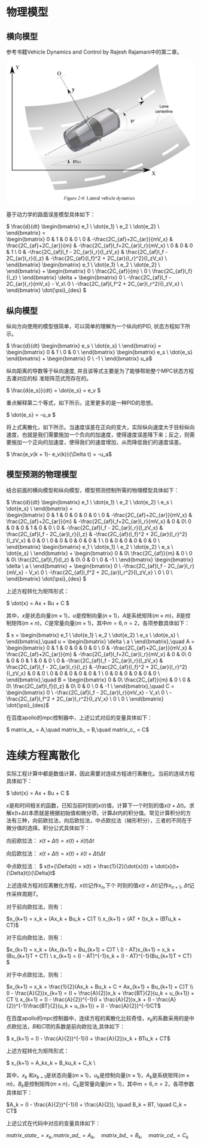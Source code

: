 # 物理模型
## 横向模型
参考书籍Vehicle Dynamics and Control by Rajesh Rajamani中的第二章。

![lateral vehicle dynamics](/docs/control/lateral_vehicle_dynamics.png)

基于动力学的路面误差模型具体如下：

$ \frac{d}{dt} 
\begin{bmatrix} 
e_1 \\ 
\dot{e_1} \\ 
e_2 \\ 
\dot{e_2} \\
\end{bmatrix}
 = \
\begin{bmatrix} 
0 & 1 & 0 & 0 \\ 
0 & -\frac{2C_{af}+2C_{ar}}{mV_x} & \frac{2C_{af}+2C_{ar}}{m} & -\frac{2C_{af}l_f+2C_{ar}l_r}{mV_x} \\
0 & 0 & 0 & 1 \\ 
0 & -\frac{2C_{af}l_f - 2C_{ar}l_r}{I_zV_x} & \frac{2C_{af}l_f - 2C_{ar}l_r}{I_z} & -\frac{2C_{af}{l_f}^2 + 2C_{ar}{l_r}^2}{I_zV_x} \\
\end{bmatrix}
\begin{bmatrix} 
e_1 \\ 
\dot{e_1} \\ 
e_2 \\ 
\dot{e_2} \\
\end{bmatrix}
+
\begin{bmatrix} 
0 \\ 
\frac{2C_{af}}{m} \\ 
0 \\ 
\frac{2C_{af}l_f}{I_z} \\
\end{bmatrix}
\delta
+
\begin{bmatrix} 
0 \\ 
-\frac{2C_{af}l_f - 2C_{ar}l_r}{mV_x} - V_x\\ 
0 \\ 
-\frac{2C_{af}l_f^2 + 2C_{ar}l_r^2}{I_zV_x} \\
\end{bmatrix}
\dot{\psi}_{des} $

## 纵向模型
 纵向⽅向使⽤的模型很简单，可以简单的理解为⼀个纵向的PID, 状态⽅程如下所示。

 $ \frac{d}{dt} 
 \begin{bmatrix} 
 e_s \\ 
 \dot{e_s} \\ 
 \end{bmatrix}
 = \
 \begin{bmatrix} 
 0 & 1 \\ 
 0 & 0 \\
 \end{bmatrix}
 \begin{bmatrix} 
 e_s \\ 
 \dot{e_s} 
 \end{bmatrix}
  + 
 \begin{bmatrix} 
 0 \\ 
 -1 \\
 \end{bmatrix}
 u_a$

 纵向距离的导数等于纵向速度, 并且该等式主要是为了能够帮助整个MPC状态⽅程去凑对应的标 准矩阵范式而存在的。

 $ \frac{d{e_s}}{dt} = \dot{e_s} = e_v $

 重点解释第二个等式，如下所示。这里更多的是一种PID的思想。

 $ \dot{e_s} = -u_a $

 将上式离散化，如下所示。当速度误差在正向的变⼤，实际纵向速度大于目标纵向速度，也就是我们需要施加⼀个负向的加速度，使得速度误差降下来；反之，则需要施加⼀个正向的加速度，使得我们的速度增加，从而降低我们的速度误差。

 $ \frac{e_v(k + 1)- e_v(k)}{\Delta t} = -u_a$

 ## 模型预测的物理模型
结合前面的横向模型和纵向模型，模型预测控制所需的物理模型具体如下：

$ \frac{d}{dt} 
\begin{bmatrix} 
e_1 \\ 
\dot{e_1} \\ 
e_2 \\ 
\dot{e_2} \\
e_s \\
\dot{e_s} \\
\end{bmatrix}
 = \
\begin{bmatrix} 
0 & 1 & 0 & 0 & 0 & 0 \\ 
0 & -\frac{2C_{af}+2C_{ar}}{mV_x} & \frac{2C_{af}+2C_{ar}}{m} & -\frac{2C_{af}l_f+2C_{ar}l_r}{mV_x} & 0 & 0\\
0 & 0 & 0 & 1 & 0 & 0 \\ 
0 & -\frac{2C_{af}l_f - 2C_{ar}l_r}{I_zV_x} & \frac{2C_{af}l_f - 2C_{ar}l_r}{I_z} & -\frac{2C_{af}{l_f}^2 + 2C_{ar}{l_r}^2}{I_zV_x} & 0 & 0 \\
0 & 0 & 0 & 0 & 0 & 1 \\
0 & 0 & 0 & 0 & 0 & 0 \\
\end{bmatrix}
\begin{bmatrix} 
e_1 \\ 
\dot{e_1} \\ 
e_2 \\ 
\dot{e_2} \\
e_s \\
\dot{e_s} \\
\end{bmatrix}
+
\begin{bmatrix} 
0 & 0\\ 
\frac{2C_{af}}{m} & 0 \\ 
0 & 0\\ 
\frac{2C_{af}l_f}{I_z}  & 0\\
0 & 0 \\
0 & -1 \\
\end{bmatrix}
\begin{bmatrix}
\delta \\
a \\ 
\end{bmatrix}
+
\begin{bmatrix} 
0 \\ 
-\frac{2C_{af}l_f - 2C_{ar}l_r}{mV_x} - V_x\\ 
0 \\ 
-\frac{2C_{af}l_f^2 + 2C_{ar}l_r^2}{I_zV_x} \\
0 \\
0 \\
\end{bmatrix}
\dot{\psi}_{des} $

上述方程转化为矩阵形式：

$ \dot{x} = Ax + Bu + C $

其中，$x$是状态向量($m{\times}1$)，$u$是控制向量($n{\times}1$)，$A$是系统矩阵($m{\times}m$)，$B$是控制矩阵($m{\times}n$)，$C$是常量向量($m{\times}1$)，其中$m=6,n=2$，各项参数具体如下：

$ x = \begin{bmatrix} 
e_1 \\ 
\dot{e_1} \\ 
e_2 \\ 
\dot{e_2} \\
e_s \\
\dot{e_s} \\
\end{bmatrix},\quad
u = \begin{bmatrix}
\delta \\
a \\ 
\end{bmatrix},\quad
A = 
\begin{bmatrix} 
0 & 1 & 0 & 0 & 0 & 0 \\ 
0 & -\frac{2C_{af}+2C_{ar}}{mV_x} & \frac{2C_{af}+2C_{ar}}{m} & -\frac{2C_{af}l_f+2C_{ar}l_r}{mV_x} & 0 & 0\\
0 & 0 & 0 & 1 & 0 & 0 \\ 
0 & -\frac{2C_{af}l_f - 2C_{ar}l_r}{I_zV_x} & \frac{2C_{af}l_f - 2C_{ar}l_r}{I_z} & -\frac{2C_{af}{l_f}^2 + 2C_{ar}{l_r}^2}{I_zV_x} & 0 & 0 \\
0 & 0 & 0 & 0 & 0 & 1 \\
0 & 0 & 0 & 0 & 0 & 0 \\
\end{bmatrix},\quad
B = \begin{bmatrix} 
0 & 0\\ 
\frac{2C_{af}}{m} & 0 \\ 
0 & 0\\ 
\frac{2C_{af}l_f}{I_z}  & 0\\
0 & 0 \\
0 & -1 \\
\end{bmatrix},\quad
C = \begin{bmatrix} 
0 \\ 
-\frac{2C_{af}l_f - 2C_{ar}l_r}{mV_x} - V_x\\ 
0 \\ 
-\frac{2C_{af}l_f^2 + 2C_{ar}l_r^2}{I_zV_x} \\
0 \\
0 \\
\end{bmatrix}
\dot{\psi}_{des}$

在百度apollo的mpc控制器中，上述公式对应的变量具体如下：

$ matrix\_a\_ = A,\quad matrix\_b\_ = B,\quad matrix\_c\_ = C$

# 连续方程离散化
实际工程计算中都是数值计算，因此需要对连续方程进行离散化。当前的连续方程具体如下：

$ \dot{x} = Ax + Bu + C $

$x$是和时间相关的函数，已知当前时刻的$x(t)$值，计算下一个时刻的值$x(t+\Delta t)$。求解x(t+Δt)本质就是根据初始值和微分项，计算${\Delta}t$内的积分值。常见计算积分的方法有三种，向前欧拉法，向后欧拉法，中点欧拉法（梯形积分），三者的不同在于微分值的选择。积分公式具体如下：

向前欧拉法： $x(t+{\Delta}t) = x(t) + \dot{x}(t){\Delta}t$

向后欧拉法： $x(t+{\Delta}t) = x(t) + \dot{x}(t+{\Delta}t){\Delta}t$

中点欧拉法： $ x(t+{\Delta}t) = x(t) + \frac{1}{2}(\dot{x}(t) + \dot{x}(t+{\Delta}t)){\Delta}t$

上述连续方程对应离散化方程，$x(t)$记作$x_n$,下个
时刻的值$x(t+\Delta t)$记作$x_{n+1}$, $\Delta t$记作采样周期$T$。

对于前向欧拉法，则有：

$x_{k+1} = x_k + (Ax_k + Bu_k + C)T \\
x_{k+1} = (AT + I)x_k + (BTu_k + CT)$

对于后向欧拉法，则有：

$x_{k+1} = x_k + (Ax_{k+1} + Bu_{k+1} + C)T \\
(I - AT)x_{k+1} = x_k + (Bu_{k+1}T + CT) \\
x_{k+1} = (I - AT)^{-1}x_k + (I - AT)^{-1}(Bu_{k+1}T + CT)
$

对于中点欧拉法，则有：

$x_{k+1} = x_k + \frac{1}{2}(Ax_k + Bu_k + C + Ax_{k+1} + Bu_{k+1} + C)T \\
(I - \frac{A}{2})x_{k+1} = (I + \frac{A}{2})x_k + \frac{BT}{2}(u_k + u_{k+1}) + CT \\
x_{k+1} = (I - \frac{A}{2})^{-1}(I + \frac{A}{2})x_k + (I - \frac{A}{2})^{-1}\frac{BT}{2}(u_k + u_{k+1}) + (I - \frac{A}{2})^{-1}CT$

在百度apollo的mpc控制器中，连续方程的离散化比较奇怪，$x_k$的系数采用的是中点欧拉法，$B$和$C$项的系数是前向欧拉法,具体如下：

$ x_{k+1} = (I - \frac{A}{2})^{-1}(I + \frac{A}{2})x_k + BTu_k + CT$

上述方程转化为矩阵形式：

$ x_{k+1} = A_kx_k + B_ku_k + C_k \\ 

其中，$x_k$ 和$x_{k+1}$是状态向量($m{\times}1$)，$u_k$是控制向量($n{\times}1$)，$A_k$是系统矩阵($m{\times}m$)，$B_k$是控制矩阵($m{\times}n$)，$C_k$是常量向量($m{\times}1$)，其中$m=6,n=2$，各项参数具体如下：

$A_k = (I - \frac{A}{2})^{-1}(I + \frac{A}{2}), \quad B_k = BT, \quad C_k = CT$

上述公式在代码中对应的变量具体如下：

$matrix\_state\_ = x_k, matrix\_ad\_ = A_k,\quad matrix\_bd\_ = B_k,\quad 
matrix\_cd\_ = C_k$












